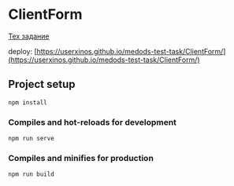 # ClientForm

[Тех задание](/тз.txt)

deploy: [https://userxinos.github.io/medods-test-task/ClientForm/](https://userxinos.github.io/medods-test-task/ClientForm/)


## Project setup
```
npm install
```

### Compiles and hot-reloads for development
```
npm run serve
```

### Compiles and minifies for production
```
npm run build
```
